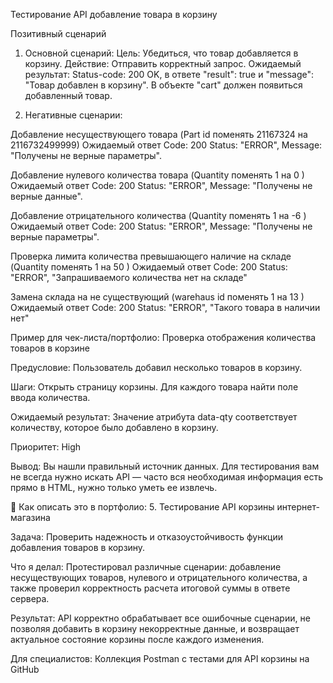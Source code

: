                    
Тестирование API добавление товара в корзину

Позитивный сценарий 

1. Основной сценарий:
Цель: Убедиться, что товар добавляется в корзину.
Действие: Отправить корректный запрос.
Ожидаемый результат: Status-code: 200 OK, в ответе "result": true и "message": "Товар добавлен в корзину". В объекте "cart" должен появиться добавленный товар.


2. Негативные сценарии:
	
Добавление несуществующего товара
(Part id поменять  21167324 на 2116732499999)
Ожидаемый ответ	Code: 200  Status: "ERROR", Message: "Получены не верные параметры".

Добавление нулевого количества товара
(Quantity поменять 1 на 0 )	
Ожидаемый ответ Code: 200  Status: "ERROR", Message: "Получены не верные данные".

Добавление отрицательного количества
(Quantity поменять 1 на -6 )	
Ожидаемый ответ Code: 200  Status: "ERROR", Message: "Получены не верные параметры".


Проверка лимита количества превышающего наличие на складе
(Quantity поменять 1 на 50 )
Ожидаемый ответ Code: 200  Status: "ERROR", "Запрашиваемого количества нет на складе"


Замена склада на не существующий
(warehaus id поменять 1 на 13 )
Ожидаемый ответ Code: 200  Status: "ERROR", "Такого товара в наличии нет"









Пример для чек-листа/портфолио:
Проверка отображения количества товаров в корзине

Предусловие: Пользователь добавил несколько товаров в корзину.

Шаги: Открыть страницу корзины. Для каждого товара найти поле ввода количества.

Ожидаемый результат: Значение атрибута data-qty соответствует количеству, которое было добавлено в корзину.

Приоритет: High

Вывод: Вы нашли правильный источник данных. Для тестирования вам не всегда нужно искать API — часто вся необходимая информация есть прямо в HTML, нужно только уметь ее извлечь.







📝 Как описать это в портфолио:
5. Тестирование API корзины интернет-магазина

Задача: Проверить надежность и отказоустойчивость функции добавления товаров в корзину.

Что я делал: Протестировал различные сценарии: добавление несуществующих товаров, нулевого и отрицательного количества, а также проверил корректность расчета итоговой суммы в ответе сервера.

Результат: API корректно обрабатывает все ошибочные сценарии, не позволяя добавить в корзину некорректные данные, и возвращает актуальное состояние корзины после каждого изменения.

Для специалистов: Коллекция Postman с тестами для API корзины на GitHub
